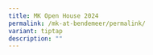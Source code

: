 ```yaml
---
title: MK Open House 2024
permalink: /mk-at-bendemeer/permalink/
variant: tiptap
description: ""
---
```

